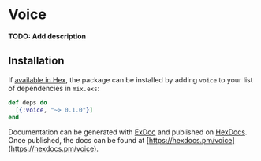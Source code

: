 # Voice

**TODO: Add description**

## Installation

If [available in Hex](https://hex.pm/docs/publish), the package can be installed
by adding `voice` to your list of dependencies in `mix.exs`:

```elixir
def deps do
  [{:voice, "~> 0.1.0"}]
end
```

Documentation can be generated with [ExDoc](https://github.com/elixir-lang/ex_doc)
and published on [HexDocs](https://hexdocs.pm). Once published, the docs can
be found at [https://hexdocs.pm/voice](https://hexdocs.pm/voice).

